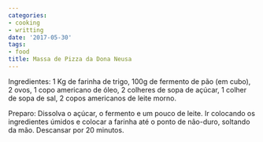 ```yaml
---
categories:
- cooking
- writting
date: '2017-05-30'
tags:
- food
title: Massa de Pizza da Dona Neusa
---
```


Ingredientes: 1 Kg de farinha de trigo, 100g de fermento de pão (em cubo), 2 ovos, 1 copo americano de óleo, 2 colheres de sopa de açúcar, 1 colher de sopa de sal, 2 copos americanos de leite morno. 

Preparo: Dissolva o açúcar, o fermento e um pouco de leite. Ir colocando os ingredientes úmidos e colocar a farinha até o ponto de não-duro, soltando da mão. Descansar por 20 minutos.

